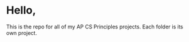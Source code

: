 # Hello,

This is the repo for all of my AP CS Principles projects. Each folder is its own project.
